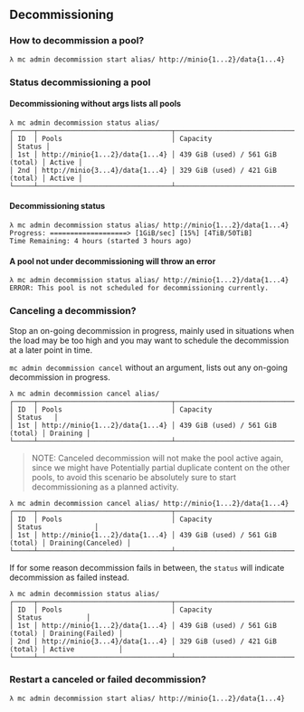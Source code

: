 ## Decommissioning

### How to decommission a pool?
```
λ mc admin decommission start alias/ http://minio{1...2}/data{1...4}
```

### Status decommissioning a pool

#### Decommissioning without args lists all pools
```
λ mc admin decommission status alias/
┌─────┬─────────────────────────────────┬──────────────────────────────────┬────────┐
│ ID  │ Pools                           │ Capacity                         │ Status │
│ 1st │ http://minio{1...2}/data{1...4} │ 439 GiB (used) / 561 GiB (total) │ Active │
│ 2nd │ http://minio{3...4}/data{1...4} │ 329 GiB (used) / 421 GiB (total) │ Active │
└─────┴─────────────────────────────────┴──────────────────────────────────┴────────┘
```

#### Decommissioning status
```
λ mc admin decommission status alias/ http://minio{1...2}/data{1...4}
Progress: ===================> [1GiB/sec] [15%] [4TiB/50TiB]
Time Remaining: 4 hours (started 3 hours ago)
```

#### A pool not under decommissioning will throw an error
```
λ mc admin decommission status alias/ http://minio{1...2}/data{1...4}
ERROR: This pool is not scheduled for decommissioning currently.
```

### Canceling a decommission?
Stop an on-going decommission in progress, mainly used in situations when the load may be
too high and you may want to schedule the decommission at a later point in time.

`mc admin decommission cancel` without an argument, lists out any on-going decommission in progress.

```
λ mc admin decommission cancel alias/
┌─────┬─────────────────────────────────┬──────────────────────────────────┬──────────┐
│ ID  │ Pools                           │ Capacity                         │ Status   │
│ 1st │ http://minio{1...2}/data{1...4} │ 439 GiB (used) / 561 GiB (total) │ Draining │
└─────┴─────────────────────────────────┴──────────────────────────────────┴──────────┘
```

> NOTE: Canceled decommission will not make the pool active again, since we might have
> Potentially partial duplicate content on the other pools, to avoid this scenario be
> absolutely sure to start decommissioning as a planned activity.

```
λ mc admin decommission cancel alias/ http://minio{1...2}/data{1...4}
┌─────┬─────────────────────────────────┬──────────────────────────────────┬────────────────────┐
│ ID  │ Pools                           │ Capacity                         │ Status             │
│ 1st │ http://minio{1...2}/data{1...4} │ 439 GiB (used) / 561 GiB (total) │ Draining(Canceled) │
└─────┴─────────────────────────────────┴──────────────────────────────────┴────────────────────┘
```

If for some reason decommission fails in between, the `status` will indicate decommission as failed instead.
```
λ mc admin decommission status alias/
┌─────┬─────────────────────────────────┬──────────────────────────────────┬──────────────────┐
│ ID  │ Pools                           │ Capacity                         │ Status           │
│ 1st │ http://minio{1...2}/data{1...4} │ 439 GiB (used) / 561 GiB (total) │ Draining(Failed) │
│ 2nd │ http://minio{3...4}/data{1...4} │ 329 GiB (used) / 421 GiB (total) │ Active           │
└─────┴─────────────────────────────────┴──────────────────────────────────┴──────────────────┘
```

### Restart a canceled or failed decommission?

```
λ mc admin decommission start alias/ http://minio{1...2}/data{1...4}
```
